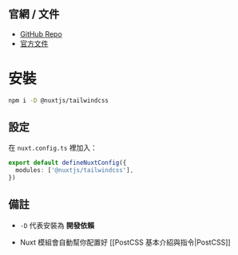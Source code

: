 ## 官網 / 文件
- [GitHub Repo](https://github.com/nuxt-modules/tailwindcss)
- [官方文件](https://tailwindcss.nuxtjs.org/getting-started/installation)

# 安裝

```bash
npm i -D @nuxtjs/tailwindcss
```


## 設定

在 `nuxt.config.ts` 裡加入：

```ts
export default defineNuxtConfig({
  modules: ['@nuxtjs/tailwindcss'],
})
```


## 備註

- `-D` 代表安裝為 **開發依賴**
    
- Nuxt 模組會自動幫你配置好 [[PostCSS 基本介紹與指令|PostCSS]]